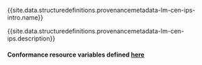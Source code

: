 {{site.data.structuredefinitions.provenancemetadata-lm-cen-ips-intro.name}}

{{site.data.structuredefinitions.provenancemetadata-lm-cen-ips.description}}

#### Conformance resource variables defined [here](http://wiki.hl7.org/index.php?title=IG_Publisher_Documentation#Jekyll)
